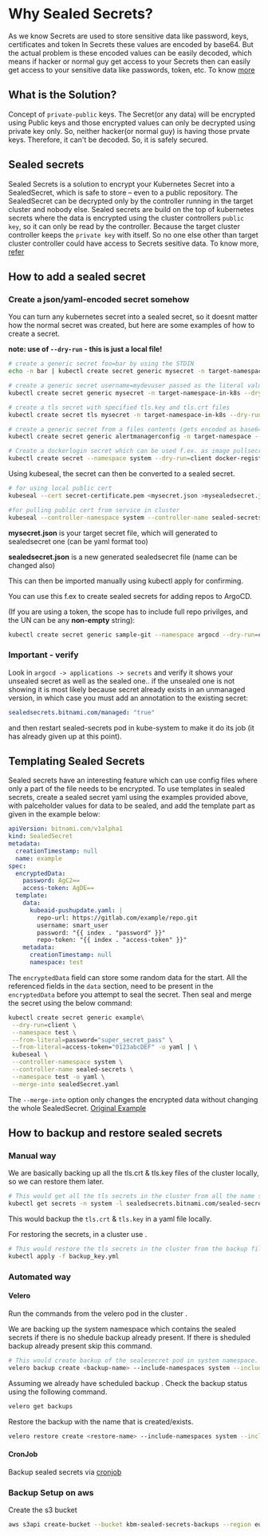 # Why Sealed Secrets?

As we know Secrets are used to store sensitive data like password, keys, certificates and token
In Secrets these values are encoded by base64.
But the actual problem is these encoded values can be easily decoded,
which means if hacker or normal guy get access to your Secrets then
can easily get access to your sensitive data like passwords, token, etc.
To know [more](https://docs.bitnami.com/tutorials/sealed-secrets)

## What is the Solution?

Concept of `private-public` keys. The Secret(or any data) will be encrypted
using Public keys and those encrypted values can only be decrypted using
private key only. So, neither hacker(or normal guy) is having those prvate keys.
Therefore, it can't be decoded. So, it is safely secured.

## Sealed secrets

Sealed Secrets is a solution to encrypt your Kubernetes Secret into a SealedSecret,
which is safe to store – even to a public repository.
The SealedSecret can be decrypted only by the controller running in
the target cluster and nobody else.
Sealed secrets are build on the top of kubernetes secrets where the
data is encrypted using the cluster controllers `public key`, so it can
only be read by the controller. Because the target cluster controller
keeps the `private key` with itself. So no one else other than target
cluster controller could have access to Secrets sesitive data.
To know more, [refer](https://blog.knoldus.com/how-to-encrypt-kubernetes-secrets-with-sealed-secrets/#:~:text=Sealed%20Secrets%20is%20a%20solution,target%20cluster%20and%20nobody%20else)

## How to add a sealed secret

### Create a json/yaml-encoded secret somehow

You can turn any kubernetes secret into a sealed secret, so it doesnt matter how the normal secret was created, but here
are some examples of how to create a secret.

**note: use of `--dry-run` - this is just a local file!**

```sh
# create a generic secret foo=bar by using the STDIN
echo -n bar | kubectl create secret generic mysecret -n target-namespace-in-k8s --dry-run=client --from-file=foo=/dev/stdin -o json >mysecret.json

# create a generic secret username=mydevuser passed as the literal value
kubectl create secret generic mysecret -n target-namespace-in-k8s --dry-run=client --from-literal=username=mydevuser -o json >mysecret.json

# create a tls secret with specified tls.key and tls.crt files
kubectl create secret tls mysecret -n target-namespace-in-k8s --dry-run=client --key="tls.key" --cert="tls.crt" -o json >mysecret.json

# create a generic secret from a files contents (gets encoded as base64 and can be made available as file inside pod).
kubectl create secret generic alertmanagerconfig -n target-namespace --from-file=./alertmanager.yml --dry-run=client -o json >mysecret.json

# Create a dockerlogin secret which can be used f.ex. as image pullsecret
kubectl create secret --namespace system --dry-run=client docker-registry myDockerSecret --docker-server=<registry-url> --docker-username=xxx --docker-password=xxx -o json > mysecret.json
```

Using kubeseal, the secret can then be converted to a sealed secret.

```sh
# for using local public cert
kubeseal --cert secret-certificate.pem <mysecret.json >mysealedsecret.json

#for pulling public cert from service in cluster
kubeseal --controller-namespace system --controller-name sealed-secrets < mysecret.json > mysealedsecret.json
```

**mysecret.json** is your target secret file, which will generated to sealedsecret one (can be yaml format too)

**sealedsecret.json** is a new generated sealedsecret file (name can be changed also)

This can then be imported manually using kubectl apply for confirming.

You can use this f.ex to create sealed secrets for adding repos to ArgoCD.

(If you are using a token, the scope has to include full repo privilges, and the UN can be any **non-empty** string):

  ```sh
  kubectl create secret generic sample-git --namespace argocd --dry-run=client --from-literal=type='git' --from-literal=name='sample-git' --from-literal=url=https://gitlab.com/Obmondo/myreponame.git --from-literal=username='gitlab+deploy-token-20' --from-literal=password='lolpassword' --output yaml | yq eval '.metadata.labels.["argocd.argoproj.io/secret-type"]="repository"' - | yq eval '.metadata.annotations.["sealedsecrets.bitnami.com/managed"]="true"' - | yq eval '.metadata.annotations.["managed-by"]="argocd.argoproj.io"' - | kubeseal --controller-namespace system --controller-name sealed-secrets --format yaml - > argocdrepo-myreponame.yaml
  ```

### Important - verify

Look in `argocd -> applications -> secrets` and verify it shows your unsealed secret as well as the sealed one.. if the
unsealed one is not showing it is most likely because secret already exists in an unmanaged version, in which case you
must add an annotation to the existing secret:

```yaml
sealedsecrets.bitnami.com/managed: "true"
```

and then restart sealed-secrets pod in kube-system to make it do its job (it has already given up at this point).

## Templating Sealed Secrets

Sealed secrets have an interesting feature which can use config files where only a
part of the file needs to be encrypted. To use templates in sealed secrets, create a
sealed secret yaml using the examples provided above, with palceholder values for data to
be sealed, and add the template part as given in the example below:

```yaml
apiVersion: bitnami.com/v1alpha1
kind: SealedSecret
metadata:
  creationTimestamp: null
  name: example
spec:
  encryptedData:
    password: AgC2==
    access-token: AgDE==
  template:
    data:
      kubeaid-pushupdate.yaml: |
        repo-url: https://gitlab.com/example/repo.git
        username: smart_user
        password: "{{ index . "password" }}"
        repo-token: "{{ index . "access-token" }}"
    metadata:
      creationTimestamp: null
      namespace: test
```

The `encryptedData` field can store some random data for the start. All the referenced
fields in the `data` section, need to be present in the `encryptedData` before you attempt to seal the secret.
Then seal and merge the secret using the below command:

```sh
kubectl create secret generic example\
 --dry-run=client \
 --namespace test \
 --from-literal=password="super_secret_pass" \
 --from-literal=access-token="0123abcDEF" -o yaml | \
 kubeseal \
 --controller-namespace system \
 --controller-name sealed-secrets \
 --namespace test -o yaml \
 --merge-into sealedSecret.yaml
```

The `--merge-into` option only changes the encrypted data without changing the whole SealedSecret.
[Original Example](https://github.com/bitnami-labs/sealed-secrets/tree/main/docs/examples/config-template)

## How to backup and restore sealed secrets

### Manual way

We are basically backing up all the tls.crt & tls.key files of the cluster locally, so we can restore them later.

```sh
# This would get all the tls secrets in the cluster from all the name spaces.
kubectl get secrets -n system -l sealedsecrets.bitnami.com/sealed-secrets-key=active -o yaml > backup_key.yml
```

This would backup the ``tls.crt`` & ``tls.key`` in a yaml file locally.

For restoring the secrets, in a cluster use .

```sh
# This would restore the tls secrets in the cluster from the backup file.
kubectl apply -f backup_key.yml
```

### Automated way

#### Velero

Run the commands from the velero pod in the cluster .

We are backing up the system namespace which contains the sealed secrets if there is no shedule backup already present.
If there is sheduled backup already present skip this command.

```sh
# This would create backup of the sealesecret pod in system namespace.
velero backup create <backup-name> --include-namespaces system --include-resources pods --selector sealedsecrets.bitnami.com/sealed-secrets-key=active
```

Assuming we already have scheduled backup .
Check the backup status using the following command.

```sh
velero get backups
```

Restore the backup with the name that is created/exists.

```sh
velero restore create <restore-name> --include-namespaces system --include-resources pods --selector sealedsecrets.bitnami.com/sealed-secrets-key=active --from-backup <backup-name>
```

#### CronJob

Backup sealed secrets via [cronjob](./templates/cronjob.yaml)

### Backup Setup on aws

Create the s3 bucket

```sh
aws s3api create-bucket --bucket kbm-sealed-secrets-backups --region eu-west-1 --endpoint-url=https://s3.obmondo.com
```

